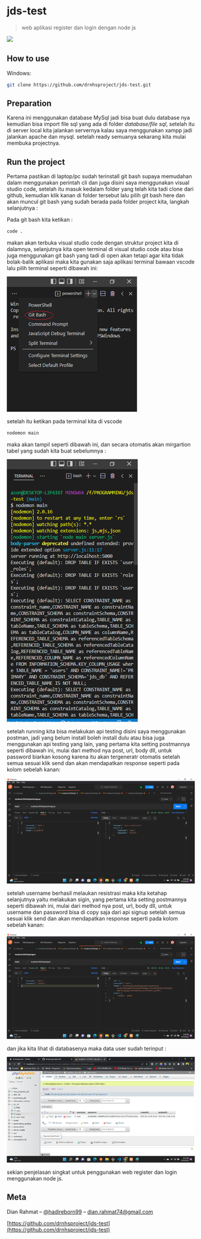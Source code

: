 # jds-test
> web aplikasi register dan login dengan node js

![](header.png)

## How to use

Windows:

```sh
git clone https://github.com/drnhsproject/jds-test.git
```

## Preparation

Karena ini menggunakan database MySql jadi bisa buat dulu database nya kemudian bisa import file sql yang ada di folder _database/file sql_, setelah itu di server local kita jalankan servernya kalau saya menggunakan xampp jadi jalankan apache dan mysql. setelah ready semuanya sekarang kita mulai membuka projectnya.

## Run the project

Pertama pastikan di laptop/pc sudah terinstall git bash supaya memudahan dalam menggunakan perintah cli dan juga disini saya menggunakan visual studio code, setelah itu masuk kedalam folder yang telah kita tadi clone dari github, kemudian klik kanan di folder tersebut lalu pilih git bash here dan akan muncul git bash yang sudah berada pada folder project kita, langkah selanjutnya :

Pada git bash kita ketikan :
```sh
code .
```
makan akan terbuka visual studio code dengan struktur project kita di dalamnya, selanjutnya kita open terminal di visual studio code atau bisa juga menggunakan git bash yang tadi di open akan tetapi agar kita tidak bolak-balik aplikasi maka kita gunakan saja aplikasi terminal bawaan vscode lalu pilih terminal seperti dibawah ini:

![](assets/choose-terminal.png)

setelah itu ketikan pada terminal kita di vscode
```sh
nodemon main
```

maka akan tampil seperti dibawah ini, dan secara otomatis akan mirgartion tabel yang sudah kita buat sebelumnya :

![](assets/run-project.png)

setelah running kita bisa melakukan api testing disini saya menggunakan postman, jadi yang belum install boleh install dulu atau bisa juga menggunakan api testing yang lain, yang pertama kita setting postmannya seperti dibawah ini, mulai dari method nya post, url, body dll, untuk password biarkan kosong karena itu akan tergeneratr otomatis setelah semua sesuai klik send dan akan mendapatkan response seperti pada kolom sebelah kanan:

![](assets/api-signup.png)

setelah username berhasil melaukan resistrasi maka kita ketahap selanjutnya yaitu melakukan sigin, yang pertama kita setting postmannya seperti dibawah ini, mulai dari method nya post, url, body dll, untuk username dan password bisa di copy saja dari api signup setelah semua sesuai klik send dan akan mendapatkan response seperti pada kolom sebelah kanan:

![](assets/api-signin.png)

dan jika kita lihat di databasenya maka data user sudah terinput :

![](assets/database-user.png)

sekian penjelasan singkat untuk penggunakan web register dan login menggunakan node js.

## Meta

Dian Rahmat – [@hadireborn99](https://www.instagram.com/hadireborn99) – dian.rahmat74@gmail.com

[https://github.com/drnhsproject/jds-test](https://github.com/drnhsproject/jds-test)


